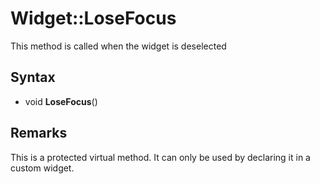 # Widget::LoseFocus

This method is called when the widget is deselected

## Syntax

- void **LoseFocus**()

## Remarks

This is a protected virtual method. It can only be used by declaring it in a custom widget.
